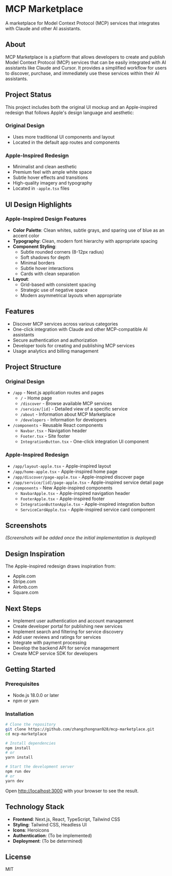 # MCP Marketplace

A marketplace for Model Context Protocol (MCP) services that integrates with Claude and other AI assistants.

## About

MCP Marketplace is a platform that allows developers to create and publish Model Context Protocol (MCP) services that can be easily integrated with AI assistants like Claude and Cursor. It provides a simplified workflow for users to discover, purchase, and immediately use these services within their AI assistants.

## Project Status

This project includes both the original UI mockup and an Apple-inspired redesign that follows Apple's design language and aesthetic:

### Original Design
- Uses more traditional UI components and layout
- Located in the default app routes and components

### Apple-Inspired Redesign
- Minimalist and clean aesthetic
- Premium feel with ample white space
- Subtle hover effects and transitions
- High-quality imagery and typography
- Located in `-apple.tsx` files

## UI Design Highlights

### Apple-Inspired Design Features
- **Color Palette**: Clean whites, subtle grays, and sparing use of blue as an accent color
- **Typography**: Clean, modern font hierarchy with appropriate spacing
- **Component Styling**: 
  - Subtle rounded corners (8-12px radius)
  - Soft shadows for depth
  - Minimal borders
  - Subtle hover interactions
  - Cards with clean separation
- **Layout**:
  - Grid-based with consistent spacing
  - Strategic use of negative space
  - Modern asymmetrical layouts when appropriate

## Features

- Discover MCP services across various categories
- One-click integration with Claude and other MCP-compatible AI assistants
- Secure authentication and authorization
- Developer tools for creating and publishing MCP services
- Usage analytics and billing management

## Project Structure

### Original Design
- `/app` - Next.js application routes and pages
  - `/` - Home page
  - `/discover` - Browse available MCP services
  - `/service/[id]` - Detailed view of a specific service
  - `/about` - Information about MCP Marketplace
  - `/developers` - Information for developers
- `/components` - Reusable React components
  - `Navbar.tsx` - Navigation header
  - `Footer.tsx` - Site footer
  - `IntegrationButton.tsx` - One-click integration UI component

### Apple-Inspired Redesign
- `/app/layout-apple.tsx` - Apple-inspired layout
- `/app/home-apple.tsx` - Apple-inspired home page
- `/app/discover/page-apple.tsx` - Apple-inspired discover page
- `/app/service/[id]/page-apple.tsx` - Apple-inspired service detail page
- `/components` - New Apple-inspired components
  - `NavbarApple.tsx` - Apple-inspired navigation header
  - `FooterApple.tsx` - Apple-inspired footer
  - `IntegrationButtonApple.tsx` - Apple-inspired integration button
  - `ServiceCardApple.tsx` - Apple-inspired service card component

## Screenshots

*(Screenshots will be added once the initial implementation is deployed)*

## Design Inspiration

The Apple-inspired redesign draws inspiration from:
- Apple.com
- Stripe.com
- Airbnb.com
- Square.com

## Next Steps

- Implement user authentication and account management
- Create developer portal for publishing new services
- Implement search and filtering for service discovery
- Add user reviews and ratings for services
- Integrate with payment processing
- Develop the backend API for service management
- Create MCP service SDK for developers

## Getting Started

### Prerequisites

- Node.js 18.0.0 or later
- npm or yarn

### Installation

```bash
# Clone the repository
git clone https://github.com/zhangzhongnan928/mcp-marketplace.git
cd mcp-marketplace

# Install dependencies
npm install
# or
yarn install

# Start the development server
npm run dev
# or
yarn dev
```

Open [http://localhost:3000](http://localhost:3000) with your browser to see the result.

## Technology Stack

- **Frontend**: Next.js, React, TypeScript, Tailwind CSS
- **Styling**: Tailwind CSS, Headless UI
- **Icons**: Heroicons
- **Authentication**: (To be implemented)
- **Deployment**: (To be determined)

## License

MIT
